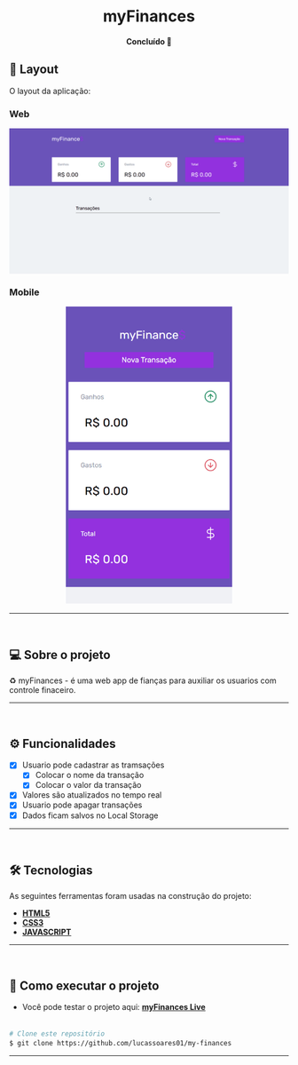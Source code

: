 <h1 align="center">
    myFinances
</h1>

<h4 align="center"> 
	Concluído 🚀
</h4>


## 🎨 Layout

O layout da aplicação:

### Web

<p align="center" style="display: flex; align-items: flex-start; justify-content: center;">
  <img src="./github/myfinances.gif" width="1000px">
</p>

### Mobile

<p align="center">
  <img src="./github/mobilegif.gif" width="300px">
</p>

---
<br>

## 💻 Sobre o projeto

♻️ myFinances - é uma web app de fianças para auxiliar os usuarios com controle finaceiro.

---
<br>

## ⚙️ Funcionalidades

- [x] Usuario pode cadastrar as tramsações
  - [x] Colocar o nome da transação
  - [x] Colocar o valor da transação
- [x] Valores são atualizados no tempo real
- [x] Usuario pode apagar transações
- [x] Dados ficam salvos no Local Storage
---
<br>

## 🛠 Tecnologias

As seguintes ferramentas foram usadas na construção do projeto:

-   **[HTML5](https://github.com/topics/html5)**
-   **[CSS3](https://github.com/topics/css)**
-   **[JAVASCRIPT](https://github.com/topics/javascript)**
---
<br>

## 🚀 Como executar o projeto

-   Você pode testar o projeto aqui: **[myFinances Live](https://github.com/topics/html5)**

```bash

# Clone este repositório
$ git clone https://github.com/lucassoares01/my-finances

```

---
